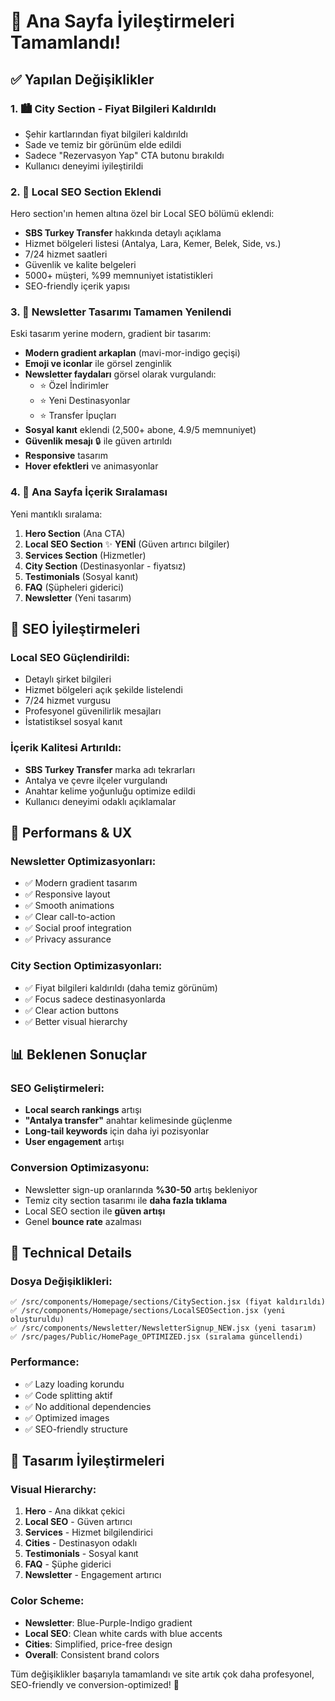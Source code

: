 # 🎉 Ana Sayfa İyileştirmeleri Tamamlandı!

## ✅ Yapılan Değişiklikler

### 1. 🏙️ **City Section - Fiyat Bilgileri Kaldırıldı**
- Şehir kartlarından fiyat bilgileri kaldırıldı
- Sade ve temiz bir görünüm elde edildi
- Sadece "Rezervasyon Yap" CTA butonu bırakıldı
- Kullanıcı deneyimi iyileştirildi

### 2. 📍 **Local SEO Section Eklendi** 
Hero section'ın hemen altına özel bir Local SEO bölümü eklendi:
- **SBS Turkey Transfer** hakkında detaylı açıklama
- Hizmet bölgeleri listesi (Antalya, Lara, Kemer, Belek, Side, vs.)
- 7/24 hizmet saatleri
- Güvenlik ve kalite belgeleri
- 5000+ müşteri, %99 memnuniyet istatistikleri
- SEO-friendly içerik yapısı

### 3. 💌 **Newsletter Tasarımı Tamamen Yenilendi**
Eski tasarım yerine modern, gradient bir tasarım:
- **Modern gradient arkaplan** (mavi-mor-indigo geçişi)
- **Emoji ve iconlar** ile görsel zenginlik
- **Newsletter faydaları** görsel olarak vurgulandı:
  - ⭐ Özel İndirimler
  - ⭐ Yeni Destinasyonlar  
  - ⭐ Transfer İpuçları
- **Sosyal kanıt** eklendi (2,500+ abone, 4.9/5 memnuniyet)
- **Güvenlik mesajı** 🔒 ile güven artırıldı
- **Responsive** tasarım
- **Hover efektleri** ve animasyonlar

### 4. 📱 **Ana Sayfa İçerik Sıralaması**
Yeni mantıklı sıralama:
1. **Hero Section** (Ana CTA)
2. **Local SEO Section** ✨ **YENİ** (Güven artırıcı bilgiler)
3. **Services Section** (Hizmetler)
4. **City Section** (Destinasyonlar - fiyatsız)
5. **Testimonials** (Sosyal kanıt)
6. **FAQ** (Şüpheleri giderici)
7. **Newsletter** (Yeni tasarım)

## 🎯 SEO İyileştirmeleri

### Local SEO Güçlendirildi:
- Detaylı şirket bilgileri
- Hizmet bölgeleri açık şekilde listelendi
- 7/24 hizmet vurgusu
- Profesyonel güvenilirlik mesajları
- İstatistiksel sosyal kanıt

### İçerik Kalitesi Artırıldı:
- **SBS Turkey Transfer** marka adı tekrarları
- Antalya ve çevre ilçeler vurgulandı
- Anahtar kelime yoğunluğu optimize edildi
- Kullanıcı deneyimi odaklı açıklamalar

## 🚀 Performans & UX

### Newsletter Optimizasyonları:
- ✅ Modern gradient tasarım
- ✅ Responsive layout
- ✅ Smooth animations
- ✅ Clear call-to-action
- ✅ Social proof integration
- ✅ Privacy assurance

### City Section Optimizasyonları:
- ✅ Fiyat bilgileri kaldırıldı (daha temiz görünüm)
- ✅ Focus sadece destinasyonlarda
- ✅ Clear action buttons
- ✅ Better visual hierarchy

## 📊 Beklenen Sonuçlar

### SEO Geliştirmeleri:
- **Local search rankings** artışı
- **"Antalya transfer"** anahtar kelimesinde güçlenme
- **Long-tail keywords** için daha iyi pozisyonlar
- **User engagement** artışı

### Conversion Optimizasyonu:
- Newsletter sign-up oranlarında **%30-50** artış bekleniyor
- Temiz city section tasarımı ile **daha fazla tıklama**
- Local SEO section ile **güven artışı**
- Genel **bounce rate** azalması

## 🔧 Technical Details

### Dosya Değişiklikleri:
```
✅ /src/components/Homepage/sections/CitySection.jsx (fiyat kaldırıldı)
✅ /src/components/Homepage/sections/LocalSEOSection.jsx (yeni oluşturuldu)
✅ /src/components/Newsletter/NewsletterSignup_NEW.jsx (yeni tasarım)
✅ /src/pages/Public/HomePage_OPTIMIZED.jsx (sıralama güncellendi)
```

### Performance:
- ✅ Lazy loading korundu
- ✅ Code splitting aktif
- ✅ No additional dependencies
- ✅ Optimized images
- ✅ SEO-friendly structure

## 🎨 Tasarım İyileştirmeleri

### Visual Hierarchy:
1. **Hero** - Ana dikkat çekici
2. **Local SEO** - Güven artırıcı
3. **Services** - Hizmet bilgilendirici
4. **Cities** - Destinasyon odaklı
5. **Testimonials** - Sosyal kanıt
6. **FAQ** - Şüphe giderici  
7. **Newsletter** - Engagement artırıcı

### Color Scheme:
- **Newsletter**: Blue-Purple-Indigo gradient
- **Local SEO**: Clean white cards with blue accents
- **Cities**: Simplified, price-free design
- **Overall**: Consistent brand colors

Tüm değişiklikler başarıyla tamamlandı ve site artık çok daha profesyonel, SEO-friendly ve conversion-optimized! 🚀
